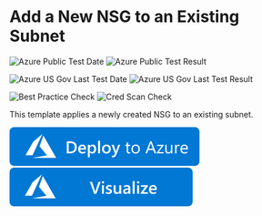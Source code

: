 # Add a New NSG to an Existing Subnet

![Azure Public Test Date](https://azurequickstartsservice.blob.core.windows.net/badges/201-nsg-add-to-existing-subnet/PublicLastTestDate.svg)
![Azure Public Test Result](https://azurequickstartsservice.blob.core.windows.net/badges/201-nsg-add-to-existing-subnet/PublicDeployment.svg)

![Azure US Gov Last Test Date](https://azurequickstartsservice.blob.core.windows.net/badges/201-nsg-add-to-existing-subnet/FairfaxLastTestDate.svg)
![Azure US Gov Last Test Result](https://azurequickstartsservice.blob.core.windows.net/badges/201-nsg-add-to-existing-subnet/FairfaxDeployment.svg)

![Best Practice Check](https://azurequickstartsservice.blob.core.windows.net/badges/201-nsg-add-to-existing-subnet/BestPracticeResult.svg)
![Cred Scan Check](https://azurequickstartsservice.blob.core.windows.net/badges/201-nsg-add-to-existing-subnet/CredScanResult.svg)

This template applies a newly created NSG to an existing subnet.

[![Deploy To Azure](https://raw.githubusercontent.com/Azure/azure-quickstart-templates/master/1-CONTRIBUTION-GUIDE/images/deploytoazure.svg?sanitize=true)](https://portal.azure.com/#create/Microsoft.Template/uri/https%3A%2F%2Fraw.githubusercontent.com%2FAzure%2Fazure-quickstart-templates%2Fmaster%2F201-nsg-add-to-existing-subnet%2Fazuredeploy.json)
[![Visualize](https://raw.githubusercontent.com/Azure/azure-quickstart-templates/master/1-CONTRIBUTION-GUIDE/images/visualizebutton.svg?sanitize=true)](http://armviz.io/#/?load=https%3A%2F%2Fraw.githubusercontent.com%2FAzure%2Fazure-quickstart-templates%2Fmaster%2F201-nsg-add-to-existing-subnet%2Fazuredeploy.json)
